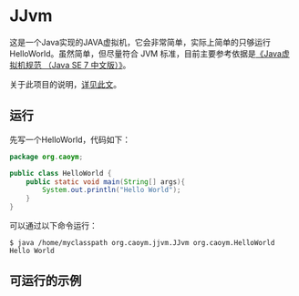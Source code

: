 # JJvm

这是一个Java实现的JAVA虚拟机，它会非常简单，实际上简单的只够运行HelloWorld。虽然简单，但尽量符合 JVM 标准，目前主要参考依据是[《Java虚拟机规范 （Java SE 7 中文版）》](http://www.iteye.com/topic/1117824)。

关于此项目的说明，[详见此文](http://www.jianshu.com/p/4d81465c2fb8)。

## 运行

先写一个HelloWorld，代码如下：

```java
package org.caoym;

public class HelloWorld {
    public static void main(String[] args){
        System.out.println("Hello World");
    }
}
```

可以通过以下命令运行：

```shell
$ java /home/myclasspath org.caoym.jjvm.JJvm org.caoym.HelloWorld
Hello World
```

## 可运行的示例


